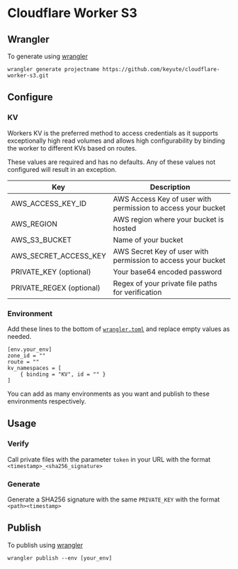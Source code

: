 # Cloudflare Worker S3

## Wrangler

To generate using [wrangler](https://github.com/cloudflare/wrangler)

```
wrangler generate projectname https://github.com/keyute/cloudflare-worker-s3.git
```

## Configure

### KV
Workers KV is the preferred method to access credentials as it supports exceptionally high read volumes and allows high configurability by binding the worker to different KVs based on routes.

These values are required and has no defaults. Any of these values not configured will result in an exception.

| Key | Description |
| --- | --- |
| AWS_ACCESS_KEY_ID | AWS Access Key of user with permission to access your bucket |
| AWS_REGION | AWS region where your bucket is hosted |
| AWS_S3_BUCKET | Name of your bucket |
| AWS_SECRET_ACCESS_KEY | AWS Secret Key of user with permission to access your bucket |
| PRIVATE_KEY (optional) | Your base64 encoded password |
| PRIVATE_REGEX (optional) | Regex of your private file paths for verification |

### Environment
Add these lines to the bottom of [`wrangler.toml`](https://github.com/keyute/cloudflare-worker-s3/blob/main/wrangler.toml) and replace empty values as needed.

```
[env.your_env]
zone_id = ""
route = ""
kv_namespaces = [
    { binding = "KV", id = "" }
]
```

You can add as many environments as you want and publish to these environments respectively.

## Usage

### Verify
Call private files with the parameter ```token``` in your URL with the format ```<timestamp>_<sha256_signature>```

### Generate
Generate a SHA256 signature with the same ```PRIVATE_KEY``` with the format ```<path><timestamp>```

## Publish

To publish using [wrangler](https://github.com/cloudflare/wrangler)

```
wrangler publish --env [your_env]
```

